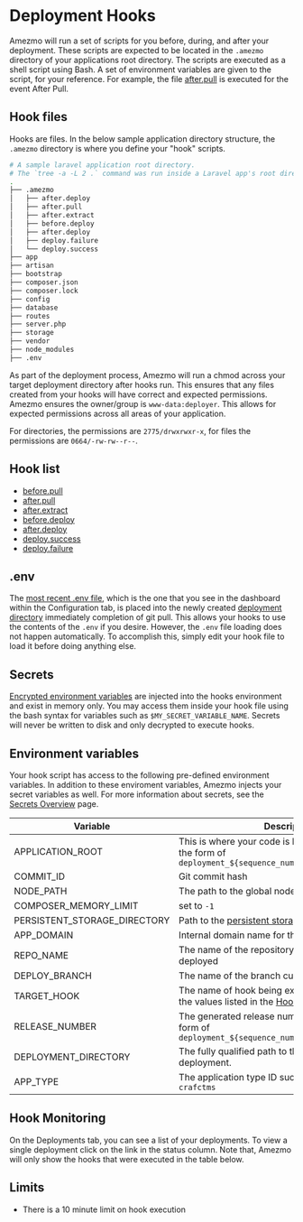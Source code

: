# Deployment Hooks

Amezmo will run a set of scripts for you before, during, and after your deployment.
These scripts are expected to be located in the `.amezmo` directory of your applications root directory.
The scripts are executed as a shell script using Bash.
A set of environment variables are given to the script, for your reference.
For example, the file [after.pull](/docs/deployments/hooks/after-pull)
is executed for the event After Pull.


## Hook files
Hooks are files.
In the below sample application directory structure, the `.amezmo` directory is where you define your "hook" scripts.


```bash
# A sample laravel application root directory.
# The `tree -a -L 2 .` command was run inside a Laravel app's root directory.
.
├── .amezmo
│   ├── after.deploy
│   ├── after.pull
│   ├── after.extract
│   ├── before.deploy
│   ├── after.deploy
│   ├── deploy.failure
│   └── deploy.success
├── app
├── artisan
├── bootstrap
├── composer.json
├── composer.lock
├── config
├── database
├── routes
├── server.php
├── storage
├── vendor
├── node_modules
├── .env
```

As part of the deployment process, Amezmo will run a chmod across your target deployment directory after hooks run. This ensures that
any files created from your hooks will have correct and expected permissions. Amezmo ensures the owner/group is
`www-data:deployer`. This allows for expected permissions across all areas of your application.


For directories, the permissions are `2775/drwxrwxr-x`, for files the permissions are `0664/-rw-rw--r--`.


## Hook list
- [before.pull](/docs/deployments/hooks/before-pull)
- [after.pull](/docs/deployments/hooks/after-pull)
- [after.extract](/docs/deployments/hooks/after-extract)
- [before.deploy](/docs/deployments/hooks/before-deploy)
- [after.deploy](/docs/deployments/hooks/after-deploy)
- [deploy.success](/docs/deployments/hooks/deploy-success)
- [deploy.failure](/docs/deployments/hooks/deploy-failure)

## .env
The [most recent .env file](/docs/configuration/dotenv), which is the one that you see in the dashboard within the Configuration tab,
is placed into the newly created [deployment directory](/docs/deployments/directories) immediately completion of git pull.
This allows your hooks to use the contents of the `.env` if you desire.
However, the `.env` file loading does not happen automatically.
To accomplish this, simply edit your hook file to load it before doing anything else.

## Secrets
[Encrypted environment variables](/docs/secrets) are injected into the hooks environment
and exist in memory only.
You may access them inside your hook file using the bash syntax
for variables such as `$MY_SECRET_VARIABLE_NAME`.
Secrets will never be written to disk and only decrypted to execute hooks.



## Environment variables
Your hook script has access to the following pre-defined environment variables.
In addition to these enviroment variables, Amezmo injects your secret variables as well. For more 
information about secrets, see the [Secrets Overview](/docs/secrets) page. 


| Variable | Description
-----------|------------
APPLICATION_ROOT      | This is where your code is located on the server in the form of `deployment_${sequence_number}.${short_commit_id}`
COMMIT_ID             | Git commit hash
NODE_PATH             | The path to the global node.js package binaries
COMPOSER_MEMORY_LIMIT | set to `-1`
PERSISTENT_STORAGE_DIRECTORY   | Path to the [persistent storage](/docs/configuration/storage) directory 
APP_DOMAIN           | Internal domain name for the environmnt
REPO_NAME            | The name of the repository currently being deployed
DEPLOY_BRANCH        | The name of the branch currently being deployed
TARGET_HOOK          | The name of hook being executed. This is one of the values listed in the [Hook list](/docs/deployments/hooks/#hook-list)
RELEASE_NUMBER       | The generated release number. The value is in the form of `deployment_${sequence_number}.${short_commit_id}`
DEPLOYMENT_DIRECTORY | The fully qualified path to the current in progress deployment. 
APP_TYPE             | The application type ID such as `drupal`, `laravel`, or `crafctms`

## Hook Monitoring

On the Deployments tab, you can see a list of your deployments.
To view a single deployment click on the link in the status column.
Note that, Amezmo will only show the hooks that were executed in the table below.


## Limits
- There is a 10 minute limit on hook execution
